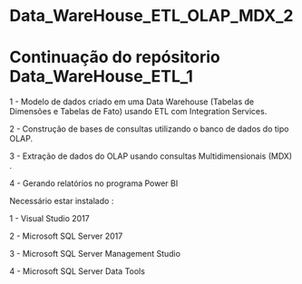 # Data_WareHouse_ETL_OLAP_MDX_2

# Continuação do repósitorio Data_WareHouse_ETL_1 




1 - Modelo de dados criado em uma Data Warehouse (Tabelas de Dimensões e Tabelas de Fato) usando ETL com Integration Services.


2 - Construção de bases de consultas utilizando o banco de dados do tipo OLAP.


3 - Extração de dados do OLAP usando consultas Multidimensionais (MDX) .


4 - Gerando relatórios no programa Power BI 





Necessário estar instalado :

1 - Visual Studio 2017

2 - Microsoft SQL Server 2017

3 - Microsoft SQL Server Management Studio

4 - Microsoft SQL Server Data Tools
